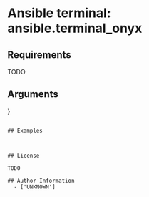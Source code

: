 # Ansible terminal: ansible.terminal_onyx





## Requirements

TODO

## Arguments

}
```

## Examples



## License

TODO

## Author Information
  - ['UNKNOWN']
